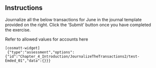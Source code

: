 ## Instructions

Journalize all the below transactions for June in the journal template provided on the right. Click the ‘Submit’ button once you have completed the exercise. 

Refer to allowed values for accounts <a routerlink='Chapter_4_Introduction/JournalizeTheTransactions2' class='ngx-router-link'>here</a>

```
[cosmatt-widget]
 {"type":"assessment","options":{"id":"Chapter_4_Introduction/JournalizeTheTransactions2/test-Emded_01","data":{}}} 
```
